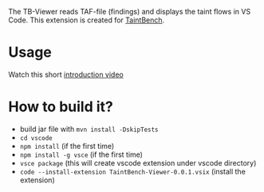 The TB-Viewer reads TAF-file (findings) and displays the taint flows in VS Code. This extension is created for [TaintBench](https://taintbench.github.io).

# Usage
Watch this short [introduction video](https://www.youtube.com/watch?v=UQSHwN_aC9g&feature=youtu.be)

# How to build it?
- build jar file with `mvn install -DskipTests`
- `cd vscode`
- `npm install` (if the first time)
- `npm install -g vsce` (if the first time)
- `vsce package` (this will create vscode extension under vscode directory)
- `code --install-extension TaintBench-Viewer-0.0.1.vsix` (install the extension)
